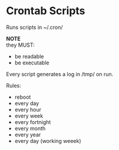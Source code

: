 # Crontab Scripts

Runs scripts in ~/.cron/

**NOTE**<br>
they MUST:

- be readable
- be executable 

Every script generates a log in /tmp/ on run.

Rules:<br>

- reboot
- every day
- every hour
- every week
- every fortnight
- every month
- every year
- every day (working weeek)
